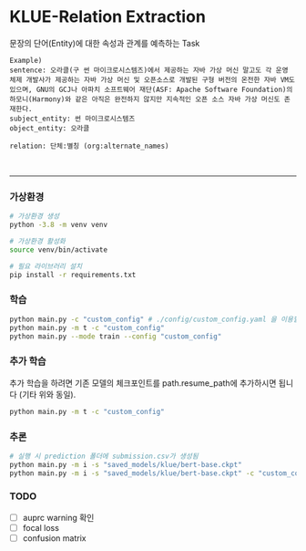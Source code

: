 # KLUE-Relation Extraction

문장의 단어(Entity)에 대한 속성과 관계를 예측하는 Task

```
Example)
sentence: 오라클(구 썬 마이크로시스템즈)에서 제공하는 자바 가상 머신 말고도 각 운영 체제 개발사가 제공하는 자바 가상 머신 및 오픈소스로 개발된 구형 버전의 온전한 자바 VM도 있으며, GNU의 GCJ나 아파치 소프트웨어 재단(ASF: Apache Software Foundation)의 하모니(Harmony)와 같은 아직은 완전하지 않지만 지속적인 오픈 소스 자바 가상 머신도 존재한다.
subject_entity: 썬 마이크로시스템즈
object_entity: 오라클

relation: 단체:별칭 (org:alternate_names)
```

<br/>

---

### 가상환경
```bash
# 가상환경 생성
python -3.8 -m venv venv

# 가상환경 활성화
source venv/bin/activate

# 필요 라이브러리 설치
pip install -r requirements.txt
```

### 학습
```bash
python main.py -c "custom_config" # ./config/custom_config.yaml 을 이용할 시 
python main.py -m t -c "custom_config"
python main.py --mode train --config "custom_config"
```

### 추가 학습
추가 학습을 하려면 기존 모델의 체크포인트를 path.resume_path에 추가하시면 됩니다 (기타 위와 동일).
```bash
python main.py -m t -c "custom_config"
```

### 추론
```bash
# 실행 시 prediction 폴더에 submission.csv가 생성됨
python main.py -m i -s "saved_models/klue/bert-base.ckpt"
python main.py -m i -s "saved_models/klue/bert-base.ckpt" -c "custom_config"
```

### TODO
- [ ] auprc warning 확인
- [ ] focal loss
- [ ] confusion matrix
